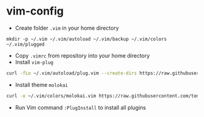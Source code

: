 # vim-config

* Create folder `.vim` in your home directory
```text
mkdir -p ~/.vim ~/.vim/autoload ~/.vim/backup ~/.vim/colors ~/.vim/plugged
```
* Copy `.vimrc` from repository into your home directory
* Install `vim-plug`
```bash
curl -fLo ~/.vim/autoload/plug.vim --create-dirs https://raw.githubusercontent.com/junegunn/vim-plug/master/plug.vim
```
* Install theme `molokai`
```bash
curl -o ~/.vim/colors/molokai.vim https://raw.githubusercontent.com/tomasr/molokai/master/colors/molokai.vim
```
* Run Vim command `:PlugInstall` to install all plugins
